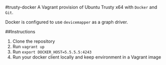 #trusty-docker
A Vagrant provision of Ubuntu Trusty x64 with `Docker` and `Git`. 

Docker is configured to use `devicemapper` as a graph driver. 

##Instructions
1. Clone the repository
2. Run `vagrant up`
3. Run `export DOCKER_HOST=5.5.5.5:4243` 
4. Run your docker client locally and keep environment in a Vagrant image

